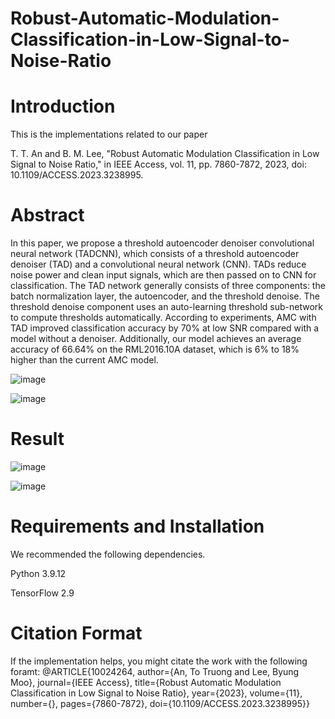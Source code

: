 # Robust-Automatic-Modulation-Classification-in-Low-Signal-to-Noise-Ratio
# Introduction
This is the implementations related to our paper

T. T. An and B. M. Lee, "Robust Automatic Modulation Classification in Low Signal to Noise Ratio," in IEEE Access, vol. 11, pp. 7860-7872, 2023, doi: 10.1109/ACCESS.2023.3238995.

# Abstract

In this paper, we propose a threshold autoencoder denoiser convolutional neural network (TADCNN), which consists of a threshold autoencoder denoiser (TAD) and a convolutional neural network (CNN). TADs reduce noise power and clean input signals, which are then passed on to CNN for classification. The TAD network generally consists of three components: the batch normalization layer, the autoencoder, and the threshold denoise. The threshold denoise component uses an auto-learning threshold sub-network to compute thresholds automatically. According to experiments, AMC with TAD improved classification accuracy by 70% at low SNR compared with a model without a denoiser. Additionally, our model achieves an average accuracy of 66.64% on the RML2016.10A dataset, which is 6% to 18% higher than the current AMC model.

![image](https://user-images.githubusercontent.com/95015972/219922235-7c552a5c-6e75-4391-871e-31d9d5e99039.png)

![image](https://user-images.githubusercontent.com/95015972/219922243-07bb7b2b-cfde-4cfe-ad75-179b24f8e731.png)

# Result

![image](https://user-images.githubusercontent.com/95015972/219922264-96179e9b-7465-4ba1-844d-8b8689b827a9.png)

![image](https://user-images.githubusercontent.com/95015972/219922276-30bd771f-208d-4a11-867d-9d19834df3ef.png)


# Requirements and Installation

We recommended the following dependencies.

Python 3.9.12

TensorFlow 2.9

# Citation Format
If the implementation helps, you might citate the work with the following foramt:
@ARTICLE{10024264,
  author={An, To Truong and Lee, Byung Moo},
  journal={IEEE Access}, 
  title={Robust Automatic Modulation Classification in Low Signal to Noise Ratio}, 
  year={2023},
  volume={11},
  number={},
  pages={7860-7872},
  doi={10.1109/ACCESS.2023.3238995}}


